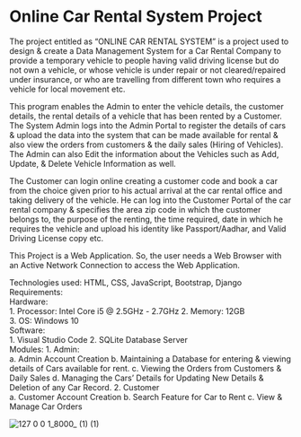 # Online Car Rental System Project

The project entitled as “ONLINE CAR RENTAL SYSTEM” is a project used to design & create a Data Management System for a Car Rental Company to provide a temporary vehicle to people having valid driving license but do not own a vehicle, or whose vehicle is under repair or not cleared/repaired under insurance, or who are travelling from different town who requires a vehicle for local movement etc.

This program enables the Admin to enter the vehicle details, the customer details, the rental details of a vehicle that has been rented by a Customer. The System Admin logs into the Admin Portal to register the details of cars & upload the data into the system that can be made available for rental & also view the orders from customers & the daily sales (Hiring of Vehicles). The Admin can also Edit the information about the Vehicles such as Add, Update, & Delete Vehicle Information as well.

The Customer can login online creating a customer code and book a car from the choice given prior to his actual arrival at the car rental office and taking delivery of the vehicle. He can log into the Customer Portal of the car rental company & specifies the area zip code in which the customer belongs to, the purpose of the renting, the time required, date in which he requires the vehicle and upload his identity like Passport/Aadhar, and Valid Driving License copy etc.

This Project is a Web Application. So, the user needs a Web Browser with an Active Network Connection to access the Web Application.  

Technologies used: HTML, CSS, JavaScript, Bootstrap, Django 
Requirements:  
     Hardware:  
              1.	Processor: Intel Core i5 @ 2.5GHz - 2.7GHz 
              2.	Memory: 12GB  
              3.	OS: Windows 10  
     Software:  
              1.	Visual Studio Code 
              2.	SQLite Database Server  
Modules: 
        1.	Admin:  
                a.	Admin Account Creation 
                b.	Maintaining a Database for entering & viewing details of Cars available for rent. 
                c.	Viewing the Orders from Customers & Daily Sales 
                d.	Managing the Cars’ Details for Updating New Details & Deletion of any Car Record. 
        2.	Customer  
                a.	Customer Account Creation 
                b.	Search Feature for Car to Rent 
                c.	View & Manage Car Orders

![127 0 0 1_8000_ (1) (1)](https://user-images.githubusercontent.com/26377100/187921308-9e24c255-143d-4f8e-a4bb-77f3f35ad9e7.png)
